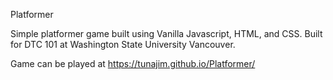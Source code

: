 Platformer

Simple platformer game built using Vanilla Javascript, HTML, and CSS.  Built for DTC 101 at Washington State University Vancouver.

Game can be played at https://tunajim.github.io/Platformer/

